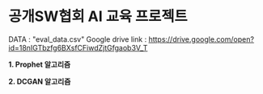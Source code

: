 # 공개SW협회 AI 교육 프로젝트

DATA : "eval_data.csv" Google drive link : https://drive.google.com/open?id=18nIGTbzfg6BXsfCFiwdZjtGfgaob3V_T

**1. Prophet 알고리즘**

**2. DCGAN 알고리즘**


